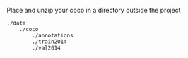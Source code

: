 Place and unzip your coco in a directory outside the project

```buildoutcfg
./data
    ./coco
        ./annotations
        ./train2014
        ./val2014
```
